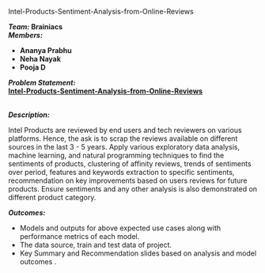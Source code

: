Intel-Products-Sentiment-Analysis-from-Online-Reviews

<i><b>Team: </b></i>
<b>Brainiacs</b>
<br>
<i><b>Members: </b></i>
<b><ul>
<li>Ananya Prabhu</li>
<li>Neha Nayak</li>
<li>Pooja D</li>
</ul></b>
<i><b> Problem Statement: </b></i>
<br>
<u><b style:font-size="50px">Intel-Products-Sentiment-Analysis-from-Online-Reviews</b></u>
<br><br>

<i><b> Description: </b></i>
<p>Intel Products are reviewed by end users and tech reviewers on various platforms. 
Hence, the ask is to scrap the reviews available on different sources in the last 3 - 5 years. Apply 
various exploratory data analysis, machine learning, and natural programming techniques to find the 
sentiments of products, clustering of affinity reviews, trends of sentiments over period, features 
and keywords extraction to specific sentiments, recommendation on key improvements based on 
users reviews for future products. Ensure sentiments and any other analysis is also demonstrated on 
different product category.</p>

<i><b> Outcomes: </b></i>
<ul>
  <li>Models and outputs for above expected use cases along with performance metrics of each 
model.</li>
  <li>The data source, train and test data of project.</li>
  <li>Key Summary and Recommendation slides based on analysis and model outcomes .</li>
</ul>
